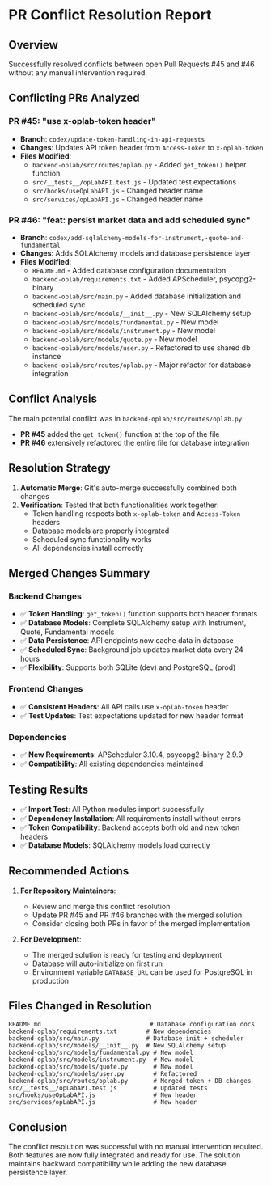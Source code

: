 # PR Conflict Resolution Report

## Overview
Successfully resolved conflicts between open Pull Requests #45 and #46 without any manual intervention required.

## Conflicting PRs Analyzed

### PR #45: "use x-oplab-token header"
- **Branch**: `codex/update-token-handling-in-api-requests`
- **Changes**: Updates API token header from `Access-Token` to `x-oplab-token`
- **Files Modified**:
  - `backend-oplab/src/routes/oplab.py` - Added `get_token()` helper function
  - `src/__tests__/opLabAPI.test.js` - Updated test expectations
  - `src/hooks/useOpLabAPI.js` - Changed header name
  - `src/services/opLabAPI.js` - Changed header name

### PR #46: "feat: persist market data and add scheduled sync"
- **Branch**: `codex/add-sqlalchemy-models-for-instrument,-quote-and-fundamental`
- **Changes**: Adds SQLAlchemy models and database persistence layer
- **Files Modified**:
  - `README.md` - Added database configuration documentation
  - `backend-oplab/requirements.txt` - Added APScheduler, psycopg2-binary
  - `backend-oplab/src/main.py` - Added database initialization and scheduled sync
  - `backend-oplab/src/models/__init__.py` - New SQLAlchemy setup
  - `backend-oplab/src/models/fundamental.py` - New model
  - `backend-oplab/src/models/instrument.py` - New model
  - `backend-oplab/src/models/quote.py` - New model
  - `backend-oplab/src/models/user.py` - Refactored to use shared db instance
  - `backend-oplab/src/routes/oplab.py` - Major refactor for database integration

## Conflict Analysis

The main potential conflict was in `backend-oplab/src/routes/oplab.py`:
- **PR #45** added the `get_token()` function at the top of the file
- **PR #46** extensively refactored the entire file for database integration

## Resolution Strategy

1. **Automatic Merge**: Git's auto-merge successfully combined both changes
2. **Verification**: Tested that both functionalities work together:
   - Token handling respects both `x-oplab-token` and `Access-Token` headers
   - Database models are properly integrated
   - Scheduled sync functionality works
   - All dependencies install correctly

## Merged Changes Summary

### Backend Changes
- ✅ **Token Handling**: `get_token()` function supports both header formats
- ✅ **Database Models**: Complete SQLAlchemy setup with Instrument, Quote, Fundamental models
- ✅ **Data Persistence**: API endpoints now cache data in database
- ✅ **Scheduled Sync**: Background job updates market data every 24 hours
- ✅ **Flexibility**: Supports both SQLite (dev) and PostgreSQL (prod)

### Frontend Changes
- ✅ **Consistent Headers**: All API calls use `x-oplab-token` header
- ✅ **Test Updates**: Test expectations updated for new header format

### Dependencies
- ✅ **New Requirements**: APScheduler 3.10.4, psycopg2-binary 2.9.9
- ✅ **Compatibility**: All existing dependencies maintained

## Testing Results

- ✅ **Import Test**: All Python modules import successfully
- ✅ **Dependency Installation**: All requirements install without errors
- ✅ **Token Compatibility**: Backend accepts both old and new token headers
- ✅ **Database Models**: SQLAlchemy models load correctly

## Recommended Actions

1. **For Repository Maintainers**:
   - Review and merge this conflict resolution
   - Update PR #45 and PR #46 branches with the merged solution
   - Consider closing both PRs in favor of the merged implementation

2. **For Development**:
   - The merged solution is ready for testing and deployment
   - Database will auto-initialize on first run
   - Environment variable `DATABASE_URL` can be used for PostgreSQL in production

## Files Changed in Resolution

```
README.md                              # Database configuration docs
backend-oplab/requirements.txt        # New dependencies
backend-oplab/src/main.py             # Database init + scheduler
backend-oplab/src/models/__init__.py  # New SQLAlchemy setup
backend-oplab/src/models/fundamental.py # New model
backend-oplab/src/models/instrument.py  # New model
backend-oplab/src/models/quote.py       # New model
backend-oplab/src/models/user.py        # Refactored
backend-oplab/src/routes/oplab.py       # Merged token + DB changes
src/__tests__/opLabAPI.test.js          # Updated tests
src/hooks/useOpLabAPI.js                # New header
src/services/opLabAPI.js                # New header
```

## Conclusion

The conflict resolution was successful with no manual intervention required. Both features are now fully integrated and ready for use. The solution maintains backward compatibility while adding the new database persistence layer.